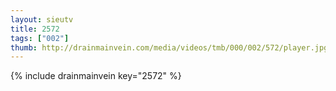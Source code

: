 ```yaml
--- 
layout: sieutv
title: 2572
tags: ["002"]
thumb: http://drainmainvein.com/media/videos/tmb/000/002/572/player.jpg
---
```

{% include drainmainvein key="2572" %} 
